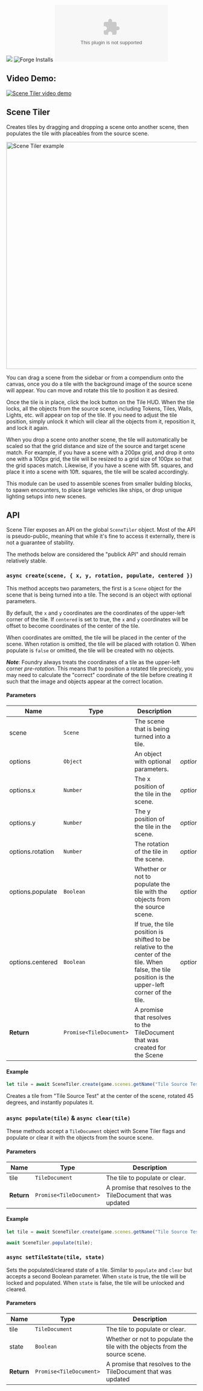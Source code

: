 ![](https://img.shields.io/badge/Foundry-v0.8.9-informational)
![Forge Installs](https://img.shields.io/badge/dynamic/json?label=Forge%20Installs&query=package.installs&suffix=%25&url=https%3A%2F%2Fforge-vtt.com%2Fapi%2Fbazaar%2Fpackage%2Fscene-tiler&colorB=4aa94a)
![Latest Release Download Count](https://img.shields.io/github/downloads/zeel01/scene-tiler/latest/scene-tiler.zip)

## Video Demo:

[![Scene Tiler video demo](https://img.youtube.com/vi/OtI9QOsZFa8/0.jpg)](https://www.youtube.com/watch?v=OtI9QOsZFa8)
## Scene Tiler

Creates tiles by dragging and dropping a scene onto another scene, then populates the tile with placeables from the source scene.

<img src="scene-tiler_004.gif" width="600" alt="Scene Tiler example">

You can drag a scene from the sidebar or from a compendium onto the canvas, once you do a tile with the background image of the source scene will appear. You can move and rotate this tile to position it as desired.

Once the tile is in place, click the lock button on the Tile HUD. When the tile locks, all the objects from the source scene, including Tokens, Tiles, Walls, Lights, etc. will appear on top of the tile. If you need to adjust the tile position, simply unlock it which will clear all the objects from it, reposition it, and lock it again.

When you drop a scene onto another scene, the tile will automatically be scaled so that the grid distance and size of the source and target scene match. For example, if you have a scene with a 200px grid, and drop it onto one with a 100px grid, the tile will be resized to a grid size of 100px so that the grid spaces match. Likewise, if you have a scene with 5ft. squares, and place it into a scene with 10ft. squares, the tile will be scaled accordingly.

This module can be used to assemble scenes from smaller bulding blocks, to spawn encounters, to place large vehicles like ships, or drop unique lighting setups into new scenes.

## API

Scene Tiler exposes an API on the global `SceneTiler` object. Most of the API is pseudo-public, meaning that while it's fine to access it externally, there is not a guarantee of stability.

The methods below are considered the "publick API" and should remain relatively stable.

### `async create(scene, { x, y, rotation, populate, centered })`

This method accepts two parameters, the first is a `Scene` object for the scene that is being turned into a tile. The second is an object with optional parameters.

By default, the `x` and `y` coordinates are the coordinates of the upper-left corner of the tile. If `centered` is set to true, the `x` and `y` coordinates will be offset to become coordinates of the center of the tile.

When coordinates are omitted, the tile will be placed in the center of the scene. When rotation is omitted, the tile will be placed with rotation 0. When populate is `false` or omitted, the tile will be created with no objects.

***Note***: Foundry always treats the coordinates of a tile as the upper-left corner *pre-rotation*. This means that to position a rotated tile precicely, you may need to calculate the "correct" coordinate of the tile before creating it such that the image and objects appear at the correct location.

#### Parameters

| Name | Type | Description |   |
| ---- | ---- | ----------- | - |
| scene | `Scene` | The scene that is being turned into a tile. | |
| options | `Object` | An object with optional parameters. | *optional* |
| options.x | `Number` | The x position of the tile in the scene. | *optional* |
| options.y | `Number` | The y position of the tile in the scene. | *optional* |
| options.rotation | `Number` | The rotation of the tile in the scene. | *optional* |
| options.populate | `Boolean` | Whether or not to populate the tile with the objects from the source scene. | *optional* |
| options.centered | `Boolean` | If true, the tile position is shifted to be relative to the center of the tile. When false, the tile position is the upper-left corner of the tile. | *optional* |
| **Return** | `Promise<TileDocument>` | A promise that resolves to the TileDocument that was created for the Scene | |

#### Example

```js
let tile = await SceneTiler.create(game.scenes.getName("Tile Source Test"), { populate: true, rotation: 45 })
```

Creates a tile from "Tile Source Test" at the center of the scene, rotated 45 degrees, and instantly populates it.

### `async populate(tile)` & `async clear(tile)`

These methods accept a `TileDocument` object with Scene Tiler flags and populate or clear it with the objects from the source scene.

#### Parameters

| Name | Type | Description |
| ---- | ---- | ----------- |
| tile | `TileDocument` | The tile to populate or clear. |
| **Return** | `Promise<TileDocument>` | A promise that resolves to the TileDocument that was updated |

#### Example

```js
let tile = await SceneTiler.create(game.scenes.getName("Tile Source Test"), { populate: false })

await SceneTiler.populate(tile);
```

### `async setTileState(tile, state)`

Sets the populated/cleared state of a tile. Similar to `populate` and `clear` but accepts a second Boolean parameter. When `state` is true, the tile will be locked and populated. When `state` is false, the tile will be unlocked and cleared.

#### Parameters

| Name | Type | Description |
| ---- | ---- | ----------- |
| tile | `TileDocument` | The tile to populate or clear. |
| state | `Boolean` | Whether or not to populate the tile with the objects from the source scene. |
| **Return** | `Promise<TileDocument>` | A promise that resolves to the TileDocument that was updated |